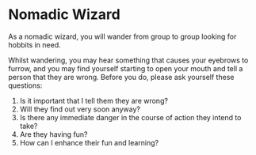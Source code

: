 # Nomadic Wizard

As a nomadic wizard, you will wander from group to group looking for hobbits in need.

Whilst wandering, you may hear something that causes your eyebrows to furrow, and you may find yourself starting to open your mouth and tell a person that they are wrong.  Before you do, please ask yourself these questions:

  1. Is it important that I tell them they are wrong?
  2. Will they find out very soon anyway?
  3. Is there any immediate danger in the course of action they intend to take?
  4. Are they having fun?
  5. How can I enhance their fun and learning?
